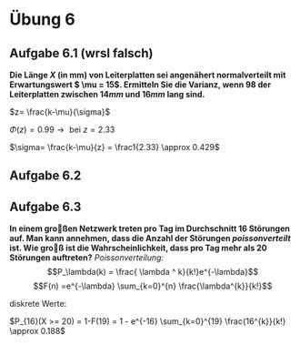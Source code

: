 # Übung 6
## Aufgabe 6.1 (wrsl falsch)
**Die Länge $X$ (in mm) von Leiterplatten sei angenähert normalverteilt mit Erwartungswert $ \mu = 15$. Ermitteln Sie die Varianz, wenn $98%$ der Leiterplatten zwischen $14 mm$ und $16 mm$ lang sind.**

$z= \frac{k-\mu}{\sigma}$

$\Phi(z) = 0.99 \rightarrow \text{ bei }z=2.33$

$\sigma= \frac{k-\mu}{z} = \frac1{2.33} \approx 0.429$

## Aufgabe 6.2

## Aufgabe 6.3
**In einem großen Netzwerk treten pro Tag im  Durchschnitt 16 Störungen auf. Man kann annehmen, dass die Anzahl der  Störungen *poissonverteilt* ist. Wie groß ist die Wahrscheinlichkeit, dass pro Tag mehr als 20 Störungen auftreten?**
*Poissonverteilung:*
$$P_\lambda(k) = \frac{ \lambda ^ k}{k!}e^{-\lambda}$$
$$F(n) =e^{-\lambda} \sum_{k=0}^{n} \frac{\lambda^{k}}{k!}$$

diskrete Werte:

$P_{16}(X >= 20) = 1-F(19) = 1 - e^{-16} \sum_{k=0}^{19} \frac{16^{k}}{k!} \approx 0.188$

